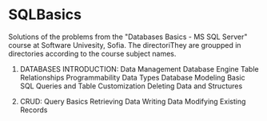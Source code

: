# SQLBasics
Solutions of the problems from the "Databases Basics - MS SQL Server" course at Software Univesity, Sofia.
The directoriThey are groupped in directories according to the course subject names.

1. DATABASES INTRODUCTION:
  Data Management
  Database Engine
  Table Relationships
  Programmability
  Data Types
  Database Modeling
  Basic SQL Queries and Table Customization
  Deleting Data and Structures
  
2. CRUD:
  Query Basics
  Retrieving Data
  Writing Data
  Modifying Existing Records
